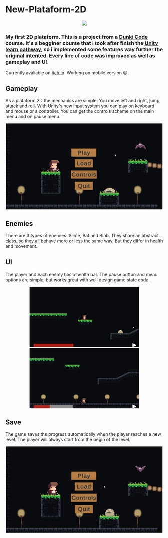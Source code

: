# New-Plataform-2D


<p align="center"> <img src="Gifs for Git/gameplay.gif" width="500"/>        

### My first 2D plataform. This is a project from a [Dunki Code][1] course. It's a begginer course that i took after finish the [Unity learn pathway][2], so i implemented some features way further the original intented. Every line of code was improved as well as gameplay and UI.
Currently avaliable on [itch.io][3]. Working on mobile version 😊.  
  
## Gameplay
  
  As a plataform 2D the mechanics are simple: You move left and right, jump, attack and roll. With Unity's new input system you can play on keyboard and mouse or a controller. You can get the controls scheme on the main menu and on pause menu.
  
  <p align="center"> <img src="Gifs for Git/controls.gif" width="500"/>   
  
  
## Enemies
    
  There are 3 types of enemies: Slime, Bat and Blob. They share an abstract class, so they all behave more or less the same way. But they differ in health and movement.
    
## UI
    
  The player and each enemy has a health bar. The pause button and menu options are simple, but works great with well design game state code. 
    
   <p align="center"> <img src="Gifs for Git/healthBar.gif" width="350"/> <img src="Gifs for Git/buttons.gif" width="350"/> 
  
## Save
  
  The game saves the progress automatically when the player reaches a new level. The player will always start from the begin of the level.     
      <p align="center"> <img src="Gifs for Git/save.gif" width="500"/> 
  
[1]: https://cursos.dankicode.com/unity  
[2]: https://learn.unity.com/pathway/junior-programmer  
[3]: https://thicosgroove.itch.io/     
